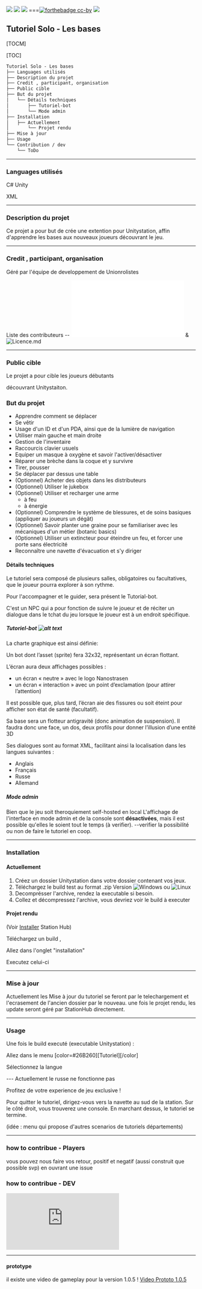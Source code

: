 ![](https://badgen.net/badge/Side/Projet/blue?icon=github) ![](https://img.shields.io/badge/TestedOn-Ubuntu18.04-orange) ![](https://img.shields.io/badge/TestedOn-Windws10-blue) 
 ===[![forthebadge cc-by](https://licensebuttons.net/l/by-nc-sa/4.0/88x31.png)](https://creativecommons.org/licenses/by/4.0) [![](https://img.shields.io/badge/Discord-7289DA?style=for-the-badge&logo=discord&logoColor=white)](https://discord.gg/tyJX8dx) 

## Tutoriel Solo - Les bases

[TOCM]

[TOC]

```Markdown
Tutoriel Solo - Les bases
├── Languages utilisés
├── Description du projet
├── Credit , participant, organisation
├── Public cible
├── But du projet
│	└── Détails techniques
│		├── Tutoriel-bot 
│		└── Mode admin
├── Installation
│ 	├── Actuellement
│       └── Projet rendu
├── Mise à jour
├── Usage
└── Contribution / dev
    └── ToDo

```

-------------

### Languages utilisés

C# Unity

XML

-------------

  

### Description du projet

Ce projet a pour but  de crée une extention pour Unitystation, affin d'apprendre les bases aux nouveaux joueurs découvrant le jeu.

-------------

### Credit , participant, organisation

Géré par l'équipe de developpement de Unionrolistes

Liste des contributeurs -- ![Credit.md](/Credit.md) & ![Licence.md](/LICENSE)

-------------

### Public cible

Le projet a pour cible les joueurs débutants

découvrant Unitystaiton.

  

### But du projet

-   Apprendre comment se déplacer
-   Se vêtir
-   Usage d'un ID et d'un PDA, ainsi que de la lumière de navigation
-   Utiliser main gauche et main droite
-   Gestion de l'inventaire
-   Raccourcis clavier usuels
-   Equiper un masque à oxygène et savoir l'activer/désactiver
-   Réparer une brèche dans la coque et y survivre
-   Tirer, pousser
-   Se déplacer par dessus une table
-   (Optionnel) Acheter des objets dans les distributeurs
-   (Optionnel) Utiliser le jukebox
-   (Optionnel) Utiliser et recharger une arme
    - à feu
    - à énergie
-   (Optionnel) Comprendre le système de blessures, et de soins basiques (appliquer au joueurs un dégât)
-   (Optionnel) Savoir planter une graine pour se familiariser avec les mécaniques d'un métier (botanic basics)
-   (Optionnel) Utiliser un extincteur pour éteindre un feu, et forcer une porte sans électricité
-   Reconnaître une navette d'évacuation et s'y diriger
 

#### Détails techniques

Le tutoriel sera composé de plusieurs salles, obligatoires ou facultatives, que le joueur pourra explorer à son rythme.
 
Pour l'accompagner et le guider, sera présent le Tutorial-bot.

C'est un NPC qui a pour fonction de suivre le joueur et de réciter un dialogue dans le tchat du jeu lorsque le joueur est à un endroit spécifique.

##### Tutoriel-bot ![alt text](https://raw.githubusercontent.com/Unitystation-fork/UnityStation-Tutorial/main/Assets/Textures/Bot/Attention-Front/attention-front-1.gif)

La charte graphique est ainsi définie:

Un bot dont l’asset (sprite) fera 32x32, représentant un écran flottant.

L’écran aura deux affichages possibles :

-   un écran « neutre » avec le logo Nanostrasen
-   un écran « interaction » avec un point d’exclamation (pour attirer l’attention)

Il est possible que, plus tard, l’écran aie des fissures ou soit éteint pour afficher son état de santé  (facultatif).

Sa base sera un flotteur antigravité (donc animation de suspension). Il faudra donc une face, un dos, deux profils pour donner l’illusion d’une entité 3D

 
Ses dialogues sont au format XML, facilitant ainsi la localisation dans les langues suivantes :

-   Anglais
-   Français
-   Russe
-   Allemand

##### Mode admin

Bien que le jeu soit theroquiement self-hosted en local
L'affichage de l'interface en mode admin et de la console sont **désactivées**, mais il est possible qu'elles le soient tout le temps (à verifier).
--verifier la possibilité ou non de faire le tutoriel en coop.

-------------

### Installation
#### Actuellement

 1. Créez un dossier Unitystation dans votre dossier contenant vos jeux.
 2. Téléchargez le build test au format .zip Version ![Windows](https://mega.nz/file/ttkRRQya#_KBNU_OqKd7jDkEqPcdYlQT1EixCwMXfpD7_WYjYgSo) ou ![Linux](https://mega.nz/file/V0llFJ5A#BpL7vBYsQ9B-vadHhEAZvYdjsg9pNl_qkDmKGthBnHY)
 3. Decomprésser l'archive, rendez la executable si besoin.
 4. Collez et décompressez l'archive, vous devriez voir le build à executer

  
#### Projet rendu

(Voir [Installer]([https://github.com/Unitystation-fork/Unitystation-WikiV2/blob/main/docs/1_HowToInstallGame/1_HowInstall.FR.md](https://github.com/Unitystation-fork/Unitystation-WikiV2/blob/main/docs/1_HowToInstallGame/1_HowInstall.FR.md)) Station Hub)

Téléchargez un build ,

Allez dans l'onglet "installation"

Executez celui-ci

  

-------------

### Mise à jour
Actuellement les Mise à jour du tutoriel se feront par le telechargement et l'ecrasement de l'ancien dossier par le nouveau.
une fois le projet rendu, les update seront géré par StationHub directement.

-------------

### Usage

Une fois le build executé (executable Unitystation) :

Allez dans le menu [color=#26B260][Tutoriel][/color]

Sélectionnez la langue

--- Actuellement le russe ne fonctionne pas

Profitez de votre experience de jeu exclusive !

  

Pour quitter le tutoriel, dirigez-vous vers la navette au sud de la station. Sur le côté droit, vous trouverez une console. En marchant dessus, le tutoriel se termine.

  

(idée : menu qui propose d'autres scenarios de tutoriels départements)

---
### how to contribue - Players
vous pouvez nous faire vos retour, positif et negatif (aussi construit que possible svp) en ouvrant une issue


### how to contribue - DEV

![DEV.MD](https://github.com/Unitystation-fork/UnityStation-Tutorial/blob/main/Dev.md)


  

-------------

#### prototype

il existe une video de gameplay pour la version 1.0.5  ! [Video Prototo 1.0.5](https://youtu.be/SM2RSpfiJys)



